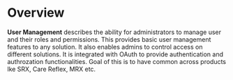 # Overview

**User Management** describes the ability for administrators to manage user and their roles and permissions. This provides basic user management features to any solution. It also enables admins to control access on different solutions. It is integrated with OAuth to provide authentication and authrozation functionalities. Goal of this is to have common across products lke SRX, Care Reflex, MRX etc.
